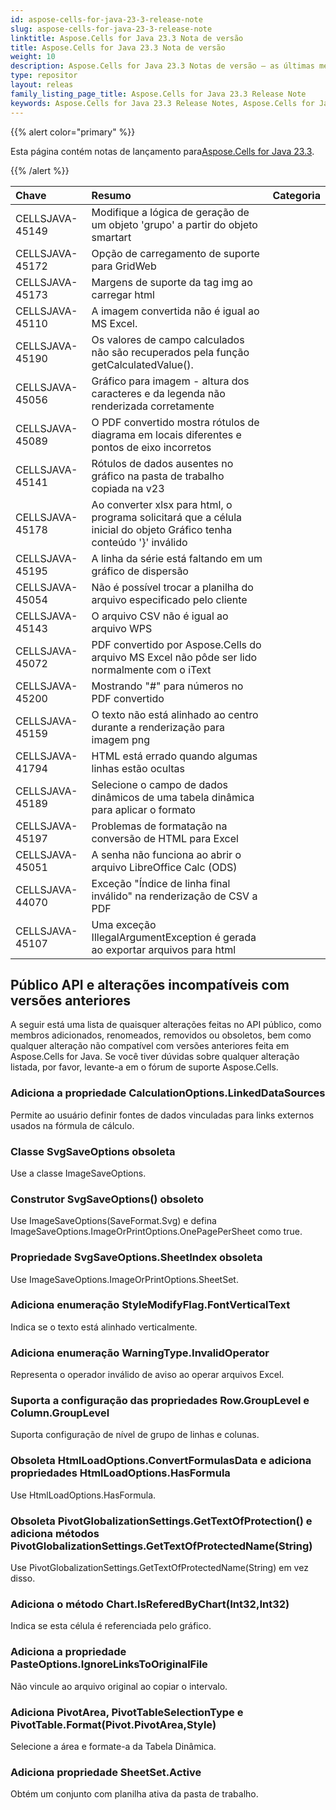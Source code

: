 ```yaml
---
id: aspose-cells-for-java-23-3-release-note
slug: aspose-cells-for-java-23-3-release-note
linktitle: Aspose.Cells for Java 23.3 Nota de versão
title: Aspose.Cells for Java 23.3 Nota de versão
weight: 10
description: Aspose.Cells for Java 23.3 Notas de versão – as últimas melhorias, novos recursos e correções
type: repositor
layout: releas
family_listing_page_title: Aspose.Cells for Java 23.3 Release Note
keywords: Aspose.Cells for Java 23.3 Release Notes, Aspose.Cells for Java 23.3 updates and fixe
---
```

{{% alert color="primary" %}}

 Esta página contém notas de lançamento para[Aspose.Cells for Java 23.3](https://releases.aspose.com/cells/java/23-3/).

{{% /alert %}}

|**Chave**|**Resumo**|**Categoria**|
| :- | :- | :- |
|CELLSJAVA-45149|Modifique a lógica de geração de um objeto 'grupo' a partir do objeto smartart|
|CELLSJAVA-45172|Opção de carregamento de suporte para GridWeb|
|CELLSJAVA-45173|Margens de suporte da tag img ao carregar html|
|CELLSJAVA-45110|A imagem convertida não é igual ao MS Excel.|
|CELLSJAVA-45190|Os valores de campo calculados não são recuperados pela função getCalculatedValue().|
|CELLSJAVA-45056|Gráfico para imagem - altura dos caracteres e da legenda não renderizada corretamente|
|CELLSJAVA-45089|O PDF convertido mostra rótulos de diagrama em locais diferentes e pontos de eixo incorretos|
|CELLSJAVA-45141| Rótulos de dados ausentes no gráfico na pasta de trabalho copiada na v23|
|CELLSJAVA-45178|Ao converter xlsx para html, o programa solicitará que a célula inicial do objeto Gráfico tenha conteúdo '}' inválido|
|CELLSJAVA-45195|A linha da série está faltando em um gráfico de dispersão|
|CELLSJAVA-45054|Não é possível trocar a planilha do arquivo especificado pelo cliente|
|CELLSJAVA-45143|O arquivo CSV não é igual ao arquivo WPS|
|CELLSJAVA-45072|PDF convertido por Aspose.Cells do arquivo MS Excel não pôde ser lido normalmente com o iText|
|CELLSJAVA-45200|Mostrando "#" para números no PDF convertido|
|CELLSJAVA-45159|O texto não está alinhado ao centro durante a renderização para imagem png|
|CELLSJAVA-41794| HTML está errado quando algumas linhas estão ocultas|
|CELLSJAVA-45189|Selecione o campo de dados dinâmicos de uma tabela dinâmica para aplicar o formato|
|CELLSJAVA-45197|Problemas de formatação na conversão de HTML para Excel|
|CELLSJAVA-45051| A senha não funciona ao abrir o arquivo LibreOffice Calc (ODS)|
|CELLSJAVA-44070|Exceção "Índice de linha final inválido" na renderização de CSV a PDF|
|CELLSJAVA-45107|Uma exceção IllegalArgumentException é gerada ao exportar arquivos para html|

##  **Público API e alterações incompatíveis com versões anteriores**

A seguir está uma lista de quaisquer alterações feitas no API público, como membros adicionados, renomeados, removidos ou obsoletos, bem como qualquer alteração não compatível com versões anteriores feita em Aspose.Cells for Java. Se você tiver dúvidas sobre qualquer alteração listada, por favor, levante-a em o fórum de suporte Aspose.Cells.

###  **Adiciona a propriedade CalculationOptions.LinkedDataSources**

Permite ao usuário definir fontes de dados vinculadas para links externos usados na fórmula de cálculo.

###  **Classe SvgSaveOptions obsoleta**

Use a classe ImageSaveOptions.

###  **Construtor SvgSaveOptions() obsoleto**

Use ImageSaveOptions(SaveFormat.Svg) e defina ImageSaveOptions.ImageOrPrintOptions.OnePagePerSheet como true.

###  **Propriedade SvgSaveOptions.SheetIndex obsoleta**

Use ImageSaveOptions.ImageOrPrintOptions.SheetSet.

###  **Adiciona enumeração StyleModifyFlag.FontVerticalText**

Indica se o texto está alinhado verticalmente.

###  **Adiciona enumeração WarningType.InvalidOperator**

Representa o operador inválido de aviso ao operar arquivos Excel.

###  **Suporta a configuração das propriedades Row.GroupLevel e Column.GroupLevel**

Suporta configuração de nível de grupo de linhas e colunas.

###  **Obsoleta HtmlLoadOptions.ConvertFormulasData e adiciona propriedades HtmlLoadOptions.HasFormula**

Use HtmlLoadOptions.HasFormula.

###  **Obsoleta PivotGlobalizationSettings.GetTextOfProtection() e adiciona métodos PivotGlobalizationSettings.GetTextOfProtectedName(String)**

Use PivotGlobalizationSettings.GetTextOfProtectedName(String) em vez disso.

###  **Adiciona o método Chart.IsReferedByChart(Int32,Int32)**

Indica se esta célula é referenciada pelo gráfico.

###  **Adiciona a propriedade PasteOptions.IgnoreLinksToOriginalFile**

Não vincule ao arquivo original ao copiar o intervalo.

###  **Adiciona PivotArea, PivotTableSelectionType e PivotTable.Format(Pivot.PivotArea,Style)**

Selecione a área e formate-a da Tabela Dinâmica.

###  **Adiciona propriedade SheetSet.Active**

Obtém um conjunto com planilha ativa da pasta de trabalho.
